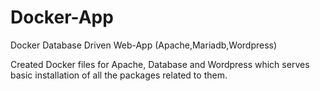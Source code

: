 # Docker-App
Docker Database Driven Web-App (Apache,Mariadb,Wordpress)

Created Docker files for Apache, Database and Wordpress which serves basic installation of all the packages related to them.

